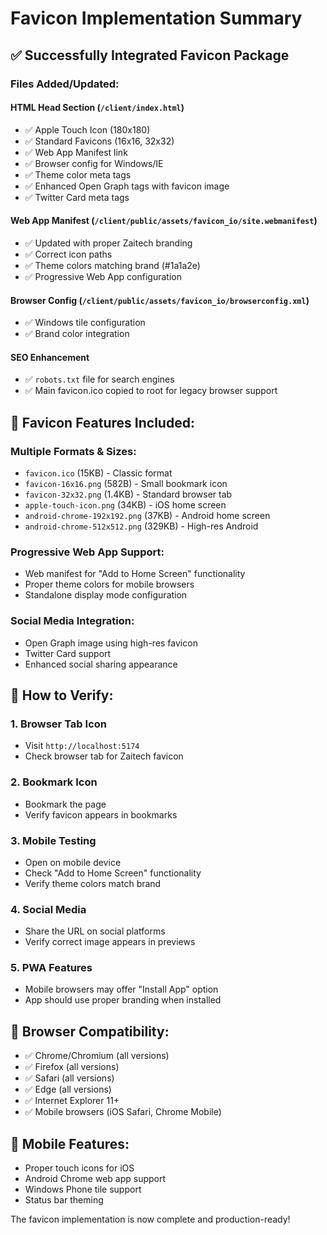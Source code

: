 # Favicon Implementation Summary

## ✅ Successfully Integrated Favicon Package

### Files Added/Updated:

#### **HTML Head Section** (`/client/index.html`)
- ✅ Apple Touch Icon (180x180)
- ✅ Standard Favicons (16x16, 32x32)
- ✅ Web App Manifest link
- ✅ Browser config for Windows/IE
- ✅ Theme color meta tags
- ✅ Enhanced Open Graph tags with favicon image
- ✅ Twitter Card meta tags

#### **Web App Manifest** (`/client/public/assets/favicon_io/site.webmanifest`)
- ✅ Updated with proper Zaitech branding
- ✅ Correct icon paths
- ✅ Theme colors matching brand (#1a1a2e)
- ✅ Progressive Web App configuration

#### **Browser Config** (`/client/public/assets/favicon_io/browserconfig.xml`)
- ✅ Windows tile configuration
- ✅ Brand color integration

#### **SEO Enhancement**
- ✅ `robots.txt` file for search engines
- ✅ Main favicon.ico copied to root for legacy browser support

## 🎨 **Favicon Features Included:**

### **Multiple Formats & Sizes:**
- `favicon.ico` (15KB) - Classic format
- `favicon-16x16.png` (582B) - Small bookmark icon
- `favicon-32x32.png` (1.4KB) - Standard browser tab
- `apple-touch-icon.png` (34KB) - iOS home screen
- `android-chrome-192x192.png` (37KB) - Android home screen
- `android-chrome-512x512.png` (329KB) - High-res Android

### **Progressive Web App Support:**
- Web manifest for "Add to Home Screen" functionality
- Proper theme colors for mobile browsers
- Standalone display mode configuration

### **Social Media Integration:**
- Open Graph image using high-res favicon
- Twitter Card support
- Enhanced social sharing appearance

## 🧪 **How to Verify:**

### **1. Browser Tab Icon**
- Visit `http://localhost:5174`
- Check browser tab for Zaitech favicon

### **2. Bookmark Icon**
- Bookmark the page
- Verify favicon appears in bookmarks

### **3. Mobile Testing**
- Open on mobile device
- Check "Add to Home Screen" functionality
- Verify theme colors match brand

### **4. Social Media**
- Share the URL on social platforms
- Verify correct image appears in previews

### **5. PWA Features**
- Mobile browsers may offer "Install App" option
- App should use proper branding when installed

## 🚀 **Browser Compatibility:**
- ✅ Chrome/Chromium (all versions)
- ✅ Firefox (all versions)
- ✅ Safari (all versions)
- ✅ Edge (all versions)
- ✅ Internet Explorer 11+
- ✅ Mobile browsers (iOS Safari, Chrome Mobile)

## 📱 **Mobile Features:**
- Proper touch icons for iOS
- Android Chrome web app support
- Windows Phone tile support
- Status bar theming

The favicon implementation is now complete and production-ready!
